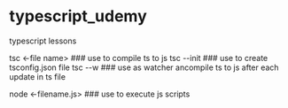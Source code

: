 # typescript_udemy
typescript lessons

tsc <-file name> ### use to compile ts to js
tsc --init ### use to create tsconfig.json file
tsc --w ### use as watcher ancompile ts to js after each update in ts file

node <-filename.js> ### use to execute js scripts
